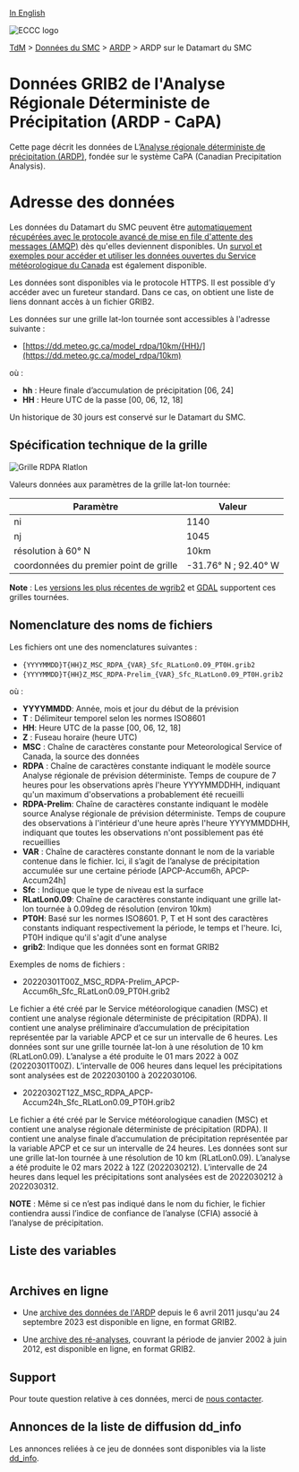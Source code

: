 [In English](readme_rdpa-datamart_en.md)

![ECCC logo](../../img_eccc-logo.png)

[TdM](../../readme_fr.md) > [Données du SMC](../readme_fr.md) > [ARDP](readme_rdpa_fr.md) > ARDP sur le Datamart du SMC

# Données GRIB2 de l'Analyse Régionale Déterministe de Précipitation (ARDP - CaPA)

Cette page décrit les données de L’[Analyse régionale déterministe de précipitation (ARDP)](readme_rdpa_fr.md), fondée sur le système CaPA (Canadian Precipitation Analysis).

# Adresse des données

Les données du Datamart du SMC peuvent être [automatiquement récupérées avec le protocole avancé de mise en file d'attente des messages (AMQP)](../../msc-datamart/amqp_fr.md) dès qu'elles deviennent disponibles. Un [survol et exemples pour accéder et utiliser les données ouvertes du Service météorologique du Canada](../../usage/readme_fr.md) est également disponible.

Les données sont disponibles via le protocole HTTPS. Il est possible d’y accéder avec un fureteur standard. Dans ce cas, on obtient une liste de liens donnant accès à un fichier GRIB2.

Les données sur une grille lat-lon tournée sont accessibles à l'adresse suivante :

* [https://dd.meteo.gc.ca/model_rdpa/10km/{HH}/](https://dd.meteo.gc.ca/model_rdpa/10km)

où :

* __hh__ : Heure finale d’accumulation de précipitation [06, 24]
* __HH__ : Heure UTC de la passe [00, 06, 12, 18]

Un historique de 30 jours est conservé sur le Datamart du SMC.

## Spécification technique de la grille

![Grille RDPA Rlatlon](https://collaboration.cmc.ec.gc.ca/cmc/cmos/public_doc/msc-data/nwp_rdpa/grille_RDPA.png)

Valeurs données aux paramètres de la grille lat-lon tournée:

| Paramètre | Valeur |
| ------ | ------ |
| ni | 1140 |
| nj | 1045 | 
| résolution à 60° N | 10km |
| coordonnées du premier point de grille | -31.76° N ; 92.40° W |

__Note__ : Les [versions les plus récentes de wgrib2](https://www.cpc.ncep.noaa.gov/products/wesley/wgrib2/update_2.0.8.html) et [GDAL](https://gdal.org/) supportent ces grilles tournées.

## Nomenclature des noms de fichiers 

Les fichiers ont une des nomenclatures suivantes :

* `{YYYYMMDD}T{HH}Z_MSC_RDPA_{VAR}_Sfc_RLatLon0.09_PT0H.grib2`
* `{YYYYMMDD}T{HH}Z_MSC_RDPA-Prelim_{VAR}_Sfc_RLatLon0.09_PT0H.grib2`

où :

* __YYYYMMDD__: Année, mois et jour du début de la prévision 
* __T__ : Délimiteur temporel selon les normes ISO8601
* __HH__: Heure UTC de la passe [00, 06, 12, 18]
* __Z__ : Fuseau horaire (heure UTC)
* __MSC__ : Chaîne de caractères constante pour Meteorological Service of Canada, la source des données
* __RDPA__ : Chaîne de caractères constante indiquant le modèle source Analyse régionale de prévision déterministe. Temps de coupure de 7 heures pour les observations après l'heure YYYYMMDDHH, indiquant qu'un maximum d'observations a probablement été recueilli
* __RDPA-Prelim__: Chaîne de caractères constante indiquant le modèle source Analyse régionale de prévision déterministe. Temps de coupure des observations à l'intérieur d'une heure après l'heure YYYYMMDDHH, indiquant que toutes les observations n'ont possiblement pas été recueillies
* __VAR__ : Chaîne de caractères constante donnant le nom de la variable contenue dans le fichier. Ici, il s’agit de l’analyse de précipitation accumulée sur une certaine période [APCP-Accum6h, APCP-Accum24h]
* __Sfc__ : Indique que le type de niveau est la surface
* __RLatLon0.09__: Chaîne de caractères constante indiquant une grille lat-lon tournée à 0.09deg de résolution (environ 10km)
* __PT0H__: Basé sur les normes ISO8601. P, T et H sont des caractères constants indiquant respectivement la période, le temps et l'heure. Ici, PT0H indique qu'il s'agit d'une analyse
* __grib2__:  Indique que les données sont en format GRIB2

Exemples de noms de fichiers :

* 20220301T00Z_MSC_RDPA-Prelim_APCP-Accum6h_Sfc_RLatLon0.09_PT0H.grib2

Le fichier a été créé par le Service météorologique canadien (MSC) et contient une analyse régionale déterministe de précipitation (RDPA). Il contient une analyse préliminaire d’accumulation de précipitation représentée par la variable APCP et ce sur un intervalle de 6 heures. Les données sont sur une grille tournée lat-lon à une résolution de 10 km (RLatLon0.09). L’analyse a été produite le 01 mars 2022 à 00Z (20220301T00Z). L’intervalle de 006 heures dans lequel les précipitations sont analysées est de 2022030100 à 2022030106.

* 20220302T12Z_MSC_RDPA_APCP-Accum24h_Sfc_RLatLon0.09_PT0H.grib2

Le fichier a été créé par le Service météorologique canadien (MSC) et contient une analyse régionale déterministe de précipitation (RDPA). Il contient une analyse finale d’accumulation de précipitation représentée par la variable APCP et ce sur un intervalle de 24 heures. Les données sont sur une grille lat-lon tournée à une résolution de 10 km (RLatLon0.09). L’analyse a été produite le 02 mars 2022 à 12Z (2022030212). L’intervalle de 24 heures dans lequel les précipitations sont analysées est de 2022030212 à 2022030312.

__NOTE__ : Même si ce n’est pas indiqué dans le nom du fichier, le fichier contiendra aussi l’indice de confiance de l’analyse (CFIA) associé à l’analyse de précipitation.

## Liste des variables

<table id="csv-table" class="display"></table>

<link href="https://cdn.jsdelivr.net/npm/simple-datatables@latest/dist/style.css" rel="stylesheet" type="text/css">
<script src="https://cdn.jsdelivr.net/npm/simple-datatables@latest"></script>
<script src="../../../js/variables_datatable.js" type="text/javascript"></script>
<script>
  loadTable("csv-table", "../../../assets/csv/RDPA_Variables-List_fr.csv");
</script>

## Archives en ligne

* Une [archive des données de l'ARDP](https://collaboration.cmc.ec.gc.ca/science/outgoing/capa.grib/) depuis le 6 avril 2011 jusqu'au 24 septembre 2023 est disponible en ligne, en format GRIB2.

* Une [archive des ré-analyses](https://collaboration.cmc.ec.gc.ca/science/outgoing/capa.grib/hindcast/), couvrant la période de janvier 2002 à juin 2012, est disponible en ligne, en format GRIB2.

## Support

Pour toute question relative à ces données, merci de [nous contacter](https://meteo.gc.ca/mainmenu/contact_us_f.html).

## Annonces de la liste de diffusion dd_info 

Les annonces reliées à ce jeu de données sont disponibles via la liste [dd_info](https://comm.collab.science.gc.ca/mailman3/postorius/lists/dd_info/).
